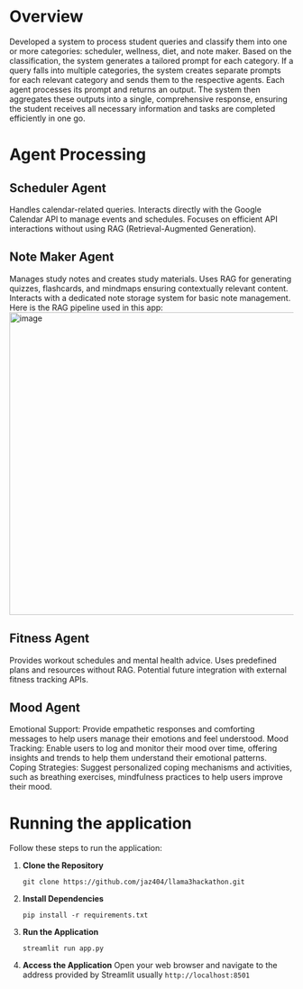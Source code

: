 # Overview
Developed a system to process student queries and classify them into one or more categories: scheduler, wellness, diet, and note maker. Based on the classification, the system generates a tailored prompt for each category. If a query falls into multiple categories, the system creates separate prompts for each relevant category and sends them to the respective agents. Each agent processes its prompt and returns an output. The system then aggregates these outputs into a single, comprehensive response, ensuring the student receives all necessary information and tasks are completed efficiently in one go.

# Agent Processing
## Scheduler Agent
  Handles calendar-related queries.
  Interacts directly with the Google Calendar API to manage events and schedules.
  Focuses on efficient API interactions without using RAG (Retrieval-Augmented Generation).
  
## Note Maker Agent
  Manages study notes and creates study materials.
  Uses RAG for generating quizzes, flashcards, and mindmaps ensuring contextually relevant content.
  Interacts with a dedicated note storage system for basic note management.
  Here is the RAG pipeline used in this app:
  <img width="537" alt="image" src="https://github.com/user-attachments/assets/b64b29ac-e02b-4076-b4ca-3ff43c962967">

## Fitness Agent
  Provides workout schedules and mental health advice.
  Uses predefined plans and resources without RAG.
  Potential future integration with external fitness tracking APIs.
  
## Mood Agent
  Emotional Support: Provide empathetic responses and comforting messages to help users manage their emotions and feel understood.
  Mood Tracking: Enable users to log and monitor their mood over time, offering insights and trends to help them understand their emotional patterns.
  Coping Strategies: Suggest personalized coping mechanisms and activities, such as breathing exercises, mindfulness practices to help users improve their mood.

# Running the application 
Follow these steps to run the application:

1. **Clone the Repository**
   ```
   git clone https://github.com/jaz404/llama3hackathon.git
   ```
2. **Install Dependencies**
   ```
   pip install -r requirements.txt
   ```
3. **Run the Application**
   ```
   streamlit run app.py
   ```
4. **Access the Application**
  Open your web browser and navigate to the address provided by Streamlit usually ```http://localhost:8501```
